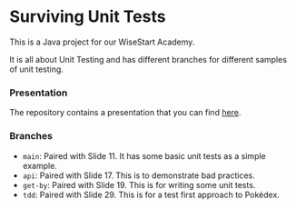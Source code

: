 # Surviving Unit Tests

This is a Java project for our WiseStart Academy.

It is all about Unit Testing and has different branches for different samples of unit testing.

### Presentation

The repository contains a presentation that you can find [here](https://docs.google.com/presentation/d/17Zqp4cAZWybeCDhVk2WMQyAiNDqCXl2X_JfWMjikrRQ).

### Branches

- `main`: Paired with Slide 11. It has some basic unit tests as a simple example.
- `api`: Paired with Slide 17. This is to demonstrate bad practices.
- `get-by`: Paired with Slide 19. This is for writing some unit tests.
- `tdd`: Paired with Slide 29. This is for a test first approach to Pokédex.
